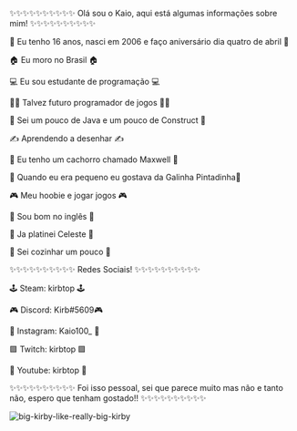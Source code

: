✨✨✨✨✨✨✨✨✨✨ Olá sou o Kaio, aqui está algumas informações sobre mim! ✨✨✨✨✨✨✨✨✨✨

🎂 Eu tenho 16 anos, nasci em 2006 e faço aniversário dia quatro de abril 🎂

🏠 Eu moro no Brasil 🏠

💻 Eu sou estudante de programação 💻

👨‍💻 Talvez futuro programador de jogos 👨‍💻

🐗 Sei um pouco de Java e um pouco de Construct 🐗

✍ Aprendendo a desenhar ✍

🐶 Eu tenho um cachorro chamado Maxwell 🐶

🐔 Quando eu era pequeno eu gostava da Galinha Pintadinha🐔

🎮 Meu hoobie e jogar jogos 🎮

📒 Sou bom no inglês 📒

🍓 Ja platinei Celeste 🍓

🍰 Sei cozinhar um pouco 🍰

✨✨✨✨✨✨✨✨✨✨ Redes Sociais! ✨✨✨✨✨✨✨✨✨✨

🕹 Steam: kirbtop 🕹

🎮 Discord: Kirb#5609🎮

🤳 Instagram: Kaio100_ 🤳

🟪 Twitch: kirbtop 🟪

📼 Youtube: kirbtop 📼

✨✨✨✨✨✨✨✨✨✨ Foi isso pessoal, sei que parece muito mas não e tanto não, espero que tenham gostado!! ✨✨✨✨✨✨✨✨✨✨

![big-kirby-like-really-big-kirby](https://user-images.githubusercontent.com/110418169/182228703-03949b7e-c0c3-4c0b-b6cd-648b6e9fffcf.gif)

